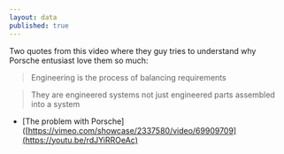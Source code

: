 ```yaml
---
layout: data
published: true
---
```


Two quotes from this video where they guy tries to understand why Porsche entusiast love them so much:

> Engineering is the process of balancing requirements 

> They are engineered systems not just engineered parts assembled into a system

- [The problem with Porsche]([https://vimeo.com/showcase/2337580/video/69909709](https://youtu.be/rdJYiRROeAc)
